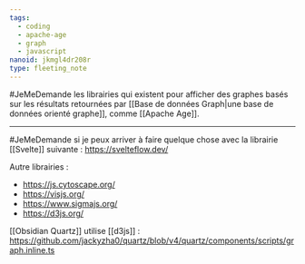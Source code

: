 ```yaml
---
tags:
  - coding
  - apache-age
  - graph
  - javascript
nanoid: jkmgl4dr208r
type: fleeting_note
---
```

#JeMeDemande les librairies qui existent pour afficher des graphes basés sur les résultats retournées par [[Base de données Graph|une base de données orienté graphe]], comme [[Apache Age]].

---

#JeMeDemande si je peux arriver à faire quelque chose avec la librairie [[Svelte]] suivante : https://svelteflow.dev/

Autre librairies :

- https://js.cytoscape.org/
- https://visjs.org/
- https://www.sigmajs.org/
- https://d3js.org/

[[Obsidian Quartz]] utilise [[d3js]] : https://github.com/jackyzha0/quartz/blob/v4/quartz/components/scripts/graph.inline.ts
